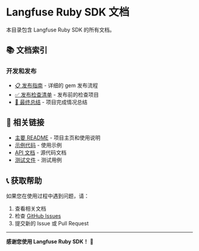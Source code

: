 # Langfuse Ruby SDK 文档

本目录包含 Langfuse Ruby SDK 的所有文档。

## 📚 文档索引

### 开发和发布
- [📋 发布指南](PUBLISH_GUIDE.md) - 详细的 gem 发布流程
- [✅ 发布检查清单](RELEASE_CHECKLIST.md) - 发布前的检查项目
- [🎯 最终总结](FINAL_SUMMARY.md) - 项目完成情况总结

## 🔗 相关链接

- [主要 README](../README.md) - 项目主页和使用说明
- [示例代码](../examples/) - 使用示例
- [API 文档](../lib/) - 源代码文档
- [测试文件](../spec/) - 测试用例

## 📞 获取帮助

如果您在使用过程中遇到问题，请：

1. 查看相关文档
2. 检查 [GitHub Issues](https://github.com/ai-firstly/langfuse-ruby/issues)
3. 提交新的 Issue 或 Pull Request

---

**感谢您使用 Langfuse Ruby SDK！** 🚀 